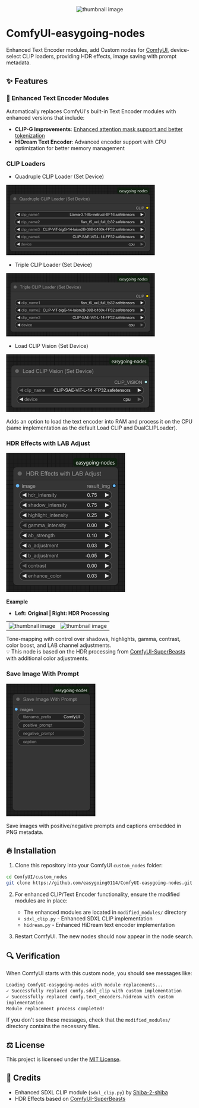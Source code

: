 <div align="center">
<img width="705" height="500" alt="thumbnail image" src="Images/thumbnail image.png">
</div>

# ComfyUI-easygoing-nodes

Enhanced Text Encoder modules, add Custom nodes for [ComfyUI](https://github.com/comfyanonymous/ComfyUI), device-select CLIP loaders, providing HDR effects, image saving with prompt metadata.

## ✨ Features

### 🔧 Enhanced Text Encoder Modules

Automatically replaces ComfyUI's built-in Text Encoder modules with enhanced versions that include:

- **CLIP-G Improvements**: [Enhanced attention mask support and better tokenization](https://note.com/gentle_murre488/n/n12f2ecce1e00)
- **HiDream Text Encoder**: Advanced encoder support with CPU optimization for better memory management

### CLIP Loaders

- Quadruple CLIP Loader (Set Device)

<img width="400" height="189" alt="QuadrupleCLIPLoaderSetDevice node" src="Images/QuadrupleCLIPLoaderSetDevice node.png">

- Triple CLIP Loader (Set Device) 

<img width="400" height="170" alt="TripleCLIPLoaderSetDevice node" src="Images/TripleCLIPLoaderSetDevice node.png">

- Load CLIP Vision (Set Device)

<img width="400" height="155" alt="CLIPVisionLoaderSetDevice node" src="Images/CLIPVisionLoaderSetDevice node.png">

  Adds an option to load the text encoder into RAM and process it on the CPU (same implementation as the default Load CLIP and DualCLIPLoader).

### HDR Effects with LAB Adjust

<img width="320" height="374" alt="HDREffectsLabAdjust node" src="Images/HDREffectsLabAdjust node.png">

**Example**
- **Left: Original | Right: HDR Processing**

<table>
  <tr>
    <td><img width="353" height="250" alt="thumbnail image" src="Images/before HDR.png"></td>
    <td><img width="353" height="250" alt="thumbnail image" src="Images/after HDR.png"></td>
  </tr>
</table>

  Tone-mapping with control over shadows, highlights, gamma, contrast, color boost, and LAB channel adjustments.  
  💡 This node is based on the HDR processing from [ComfyUI-SuperBeasts](https://github.com/SuperBeastsAI/ComfyUI-SuperBeasts) with additional color adjustments.

### **Save Image With Prompt**

<img width="240" height="356" alt="SaveImageWithPrompt node" src="Images/SaveImageWithPrompt node.png">

  Save images with positive/negative prompts and captions embedded in PNG metadata.

## 🔥 Installation
1. Clone this repository into your ComfyUI `custom_nodes` folder:

```bash
cd ComfyUI/custom_nodes
git clone https://github.com/easygoing0114/ComfyUI-easygoing-nodes.git
```

2. For enhanced CLIP/Text Encoder functionality, ensure the modified modules are in place:
   - The enhanced modules are located in `modified_modules/` directory
   - `sdxl_clip.py` - Enhanced SDXL CLIP implementation
   - `hidream.py` - Enhanced HiDream text encoder implementation

3. Restart ComfyUI. The new nodes should now appear in the node search.

## 🔍 Verification

When ComfyUI starts with this custom node, you should see messages like:
```
Loading ComfyUI-easygoing-nodes with module replacements...
✓ Successfully replaced comfy.sdxl_clip with custom implementation
✓ Successfully replaced comfy.text_encoders.hidream with custom implementation
Module replacement process completed!
```

If you don't see these messages, check that the `modified_modules/` directory contains the necessary files.

## ⚖️ License
This project is licensed under the [MIT License](LICENSE).

## 🙏 Credits
- Enhanced SDXL CLIP module (`sdxl_clip.py`) by [Shiba-2-shiba](https://github.com/Shiba-2-shiba)
- HDR Effects based on [ComfyUI-SuperBeasts](https://github.com/SuperBeastsAI/ComfyUI-SuperBeasts)
